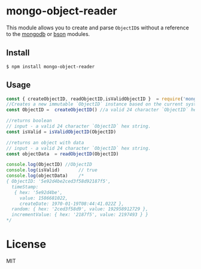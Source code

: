 mongo-object-reader 
=============

This module allows you to create and parse `ObjectID`s without a reference to the
[mongodb](https://github.com/mongodb/node-mongodb-native) or [bson](https://github.com/mongodb/js-bson)
modules.


## Install
    $ npm install mongo-object-reader

## Usage
```javascript
const { createObjectID, readObjectID,isValidObjectID }  = require('mongo-object-reader');
//Creates a new immutable `ObjectID` instance based on the current system time.
const ObjectID =  createObjectID() //a valid 24 character `ObjectID` hex string.

//returns boolean
// input - a valid 24 character `ObjectID` hex string.
const isValid = isValidObjectID(ObjectID) 

//returns an object with data
// input - a valid 24 character `ObjectID` hex string.
const objectData  = readObjectID(ObjectID) 

console.log(ObjectID) //ObjectID
console.log(isValid)       // true
console.log(objectData)    /*
{ ObjectID: '5e92d4be2ced3f58d92187f5',
  timeStamp:
   { hex: '5e92d4be',
     value: 1586681022,
     createDate: 1970-01-19T08:44:41.022Z },
  random: { hex: '2ced3f58d9', value: 192958912729 },
  incrementValue: { hex: '2187f5', value: 2197493 } }
*/
```

License
=======
MIT

